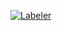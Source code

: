 [![Labeler](https://github.com/Ikeda-Daigo/git_test/actions/workflows/label.yml/badge.svg?branch=feature%2Fhogehoge&event=pull_request_target)](https://github.com/Ikeda-Daigo/git_test/actions/workflows/label.yml)
